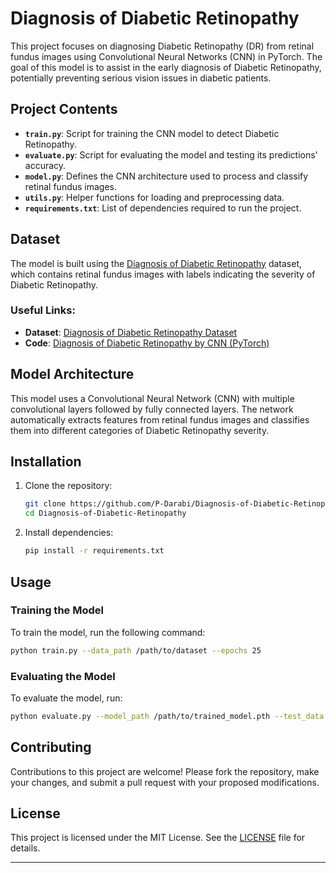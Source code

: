 # Diagnosis of Diabetic Retinopathy

This project focuses on diagnosing Diabetic Retinopathy (DR) from retinal fundus images using Convolutional Neural Networks (CNN) in PyTorch. The goal of this model is to assist in the early diagnosis of Diabetic Retinopathy, potentially preventing serious vision issues in diabetic patients.

## Project Contents

- **`train.py`**: Script for training the CNN model to detect Diabetic Retinopathy.
- **`evaluate.py`**: Script for evaluating the model and testing its predictions' accuracy.
- **`model.py`**: Defines the CNN architecture used to process and classify retinal fundus images.
- **`utils.py`**: Helper functions for loading and preprocessing data.
- **`requirements.txt`**: List of dependencies required to run the project.

## Dataset

The model is built using the [Diagnosis of Diabetic Retinopathy](https://www.kaggle.com/datasets/pkdarabi/diagnosis-of-diabetic-retinopathy) dataset, which contains retinal fundus images with labels indicating the severity of Diabetic Retinopathy.

### Useful Links:

- **Dataset**: [Diagnosis of Diabetic Retinopathy Dataset](https://www.kaggle.com/datasets/pkdarabi/diagnosis-of-diabetic-retinopathy)
- **Code**: [Diagnosis of Diabetic Retinopathy by CNN (PyTorch)](https://www.kaggle.com/code/pkdarabi/diagnosis-of-diabetic-retinopathy-by-cnn-pytorch)

## Model Architecture

This model uses a Convolutional Neural Network (CNN) with multiple convolutional layers followed by fully connected layers. The network automatically extracts features from retinal fundus images and classifies them into different categories of Diabetic Retinopathy severity.

## Installation

1. Clone the repository:

    ```bash
    git clone https://github.com/P-Darabi/Diagnosis-of-Diabetic-Retinopathy.git
    cd Diagnosis-of-Diabetic-Retinopathy
    ```

2. Install dependencies:

    ```bash
    pip install -r requirements.txt
    ```

## Usage

### Training the Model

To train the model, run the following command:

```bash
python train.py --data_path /path/to/dataset --epochs 25
```

### Evaluating the Model

To evaluate the model, run:

```bash
python evaluate.py --model_path /path/to/trained_model.pth --test_data /path/to/test_data
```

## Contributing

Contributions to this project are welcome! Please fork the repository, make your changes, and submit a pull request with your proposed modifications.

## License

This project is licensed under the MIT License. See the [LICENSE](LICENSE) file for details.

---
